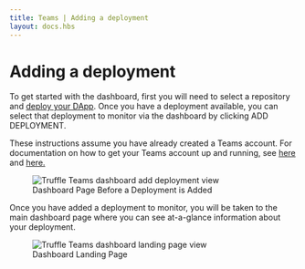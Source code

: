 ```yaml
---
title: Teams | Adding a deployment
layout: docs.hbs
---
```


# Adding a deployment

To get started with the dashboard, first you will need to select a repository and [deploy your DApp](/docs/teams/deployments/deploying-contracts). Once you have a deployment available, you can select that deployment to monitor via the dashboard by clicking <span class="inline-button">ADD DEPLOYMENT</span>.

<p class="alert alert-info">
  These instructions assume you have already created a Teams account. For documentation on how to get your Teams account up and running, see
  <a
    href="/docs/teams/getting-started/creating-an-account" target="_blank">here</a>
  and <a href="/docs/teams/getting-started/adding-repositories" target="_blank"> here.</a>
</p>

<figure class="screenshot">
  <img class="img-fluid" src="/img/docs/teams/dashboard-add-deployment.png" title="Truffle Teams dashboard add deployment view" alt="Truffle Teams dashboard add deployment view" />
  <figcaption class="text-center">Dashboard Page Before a Deployment is Added</figcaption>
</figure>

Once you have added a deployment to monitor, you will be taken to the main dashboard page where you can see at-a-glance information about your deployment.

<figure class="screenshot">
  <img class="img-fluid" src="/img/docs/teams/dashboard-landing.png" title="Truffle Teams dashboard landing page view" alt="Truffle Teams dashboard landing page view" />
  <figcaption class="text-center">Dashboard Landing Page</figcaption>
</figure>